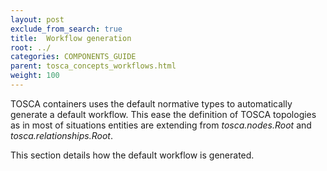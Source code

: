 ```yaml
---
layout: post
exclude_from_search: true
title:  Workflow generation
root: ../
categories: COMPONENTS_GUIDE
parent: tosca_concepts_workflows.html
weight: 100
---
```


TOSCA containers uses the default normative types to automatically generate a default workflow. This ease the definition of TOSCA topologies as in most of situations entities are extending from _tosca.nodes.Root_ and _tosca.relationships.Root_.

This section details how the default workflow is generated.
